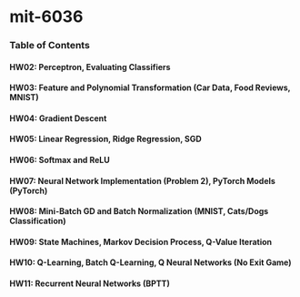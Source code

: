 # mit-6036
### Table of Contents
#### HW02: Perceptron, Evaluating Classifiers
#### HW03: Feature and Polynomial Transformation (Car Data, Food Reviews, MNIST)
#### HW04: Gradient Descent
#### HW05: Linear Regression, Ridge Regression, SGD
#### HW06: Softmax and ReLU
#### HW07: Neural Network Implementation (Problem 2), PyTorch Models (PyTorch)
#### HW08: Mini-Batch GD and Batch Normalization (MNIST, Cats/Dogs Classification)
#### HW09: State Machines, Markov Decision Process, Q-Value Iteration
#### HW10: Q-Learning, Batch Q-Learning, Q Neural Networks (No Exit Game)
#### HW11: Recurrent Neural Networks (BPTT)
